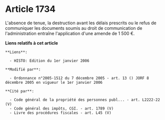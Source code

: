 # Article 1734

L'absence de tenue, la destruction avant les délais prescrits ou le refus de communiquer les documents soumis au droit de
communication de l'administration entraîne l'application d'une amende de 1 500 €.

**Liens relatifs à cet article**

	**Liens**:

	  - HISTO: Edition du 1er janvier 2006

	**Modifié par**:

	  - Ordonnance n°2005-1512 du 7 décembre 2005 - art. 13 () JORF 8 décembre 2005 en vigueur le 1er janvier 2006

	**Cité par**:

	  - Code général de la propriété des personnes publ... - art. L2222-22 (V)
	  - Code général des impôts, CGI. - art. 1789 (V)
	  - Livre des procédures fiscales - art. L45 (V)
